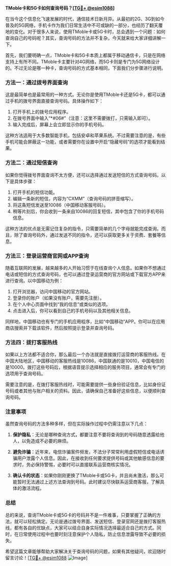 **TMoble卡和5G卡如何查询号码？[[TG💪+ @esim1088](https://t.me/s/esim1088)]**

在当今这个信息化飞速发展的时代，通信技术日新月异。从最初的2G、3G到如今普及的5G网络，手机卡作为我们日常生活中不可或缺的一部分，也经历了翻天覆地的变化。对于很多人来说，使用TMoble卡或5G卡时，总会遇到一个问题：如何查询自己的号码呢？其实，查询号码的方法并不复杂，今天就来给大家详细讲解一下。

首先，我们要明确一点，TMoble卡和5G卡本质上都属于移动通信卡，只是在网络支持上有所不同。TMoble卡主要针对4G网络，而5G卡则是专门为5G网络设计的。不过无论是哪一种卡，查询号码的方式基本相同，下面我们分步骤进行说明。

### 方法一：通过拨号界面查询

这是最简单也是最常用的一种方式。无论你是使用TMoble卡还是5G卡，都可以通过手机的拨号界面直接查询号码。具体操作如下：

1. 打开手机上的拨号应用程序。
2. 在拨号界面中输入“*#06#”（注意：这里不需要拨打，只需输入即可）。
3. 输入完成后，屏幕上会立即显示你的手机号码。

这种方法适用于大多数智能手机，包括安卓和苹果系统。不过需要注意的是，有些手机可能会屏蔽这一功能，或者需要你在设置中开启“隐藏号码”的选项才能看到结果。

### 方法二：通过短信查询

如果你觉得拨号界面查询不太方便，还可以选择通过发送短信的方式查询号码。以下是具体步骤：

1. 打开手机的短信功能。
2. 编辑一条新的短信，内容为“CXMM”（查询号码的拼音缩写）。
3. 将这条短信发送至10086（中国移动客服号码）。
4. 稍等片刻后，你会收到一条来自10086的回复短信，其中包含了你的手机号码信息。

这种方法的优点是无需记住复杂的指令，只需要简单的几个字母就能完成查询。而且，除了查询号码外，通过发送不同的指令，还可以获取更多关于资费、套餐等信息。

### 方法三：登录运营商官网或APP查询

随着互联网的发展，越来越多的人开始习惯于在线查询个人信息。如果你不想通过电话或短信的方式查询号码，也可以通过登录运营商的官方网站或下载官方APP来进行查询。以中国移动为例：

1. 打开浏览器，访问中国移动的官方网站。
2. 登录你的账户（如果没有账户，需要先注册）。
3. 在个人中心页面中找到“我的信息”或类似的选项。
4. 点击进入后，你可以看到自己的手机号码以及其他相关信息。

同样地，中国移动也有专门的手机应用程序，比如“中国移动”APP。你可以在应用商店搜索并下载该软件，然后按照提示登录并查询号码。

### 方法四：拨打客服热线

如果以上方法都不适合你，那么最后一个办法就是直接拨打运营商的客服热线。在中国大陆地区，中国移动的客服热线是10086，中国联通的是10010，中国电信的是10000。拨打这些号码后，根据语音提示选择相应的服务项目，通常会有专门的选项用于查询号码。

需要注意的是，在拨打客服热线时，可能需要提供一些身份验证信息，比如身份证号码或者其他与账户相关的资料。因此，请确保自己准备好这些信息，以便顺利查询号码。

### 注意事项

虽然查询号码的方法多种多样，但在实际操作过程中仍需注意以下几点：

1. **保护隐私**：无论是哪种查询方式，都要注意不要将查询到的号码随意透露给他人，以免造成不必要的麻烦。
   
2. **避免诈骗**：近年来，电信诈骗案件频发，不法分子常常利用虚假短信或电话诱骗用户泄露个人信息。因此，在接收到任何要求提供号码或其他敏感信息的要求时，务必保持警惕，必要时可以直接联系运营商核实情况。

3. **确认卡的状态**：如果你刚刚更换了TMoble卡或5G卡，并且尚未激活，那么可能暂时无法通过上述方法查询到号码。此时建议尽快联系运营商客服，了解具体的激活流程。

### 总结

总的来说，查询TMoble卡或5G卡的号码并不是一件难事，只要掌握了正确的方法，就可以轻松搞定。无论是通过拨号界面、发送短信、登录官网还是拨打客服热线，都有各自的优缺点，大家可以结合自身实际情况选择最适合自己的方式。同时，在日常使用过程中也要时刻注意保护个人隐私，防止信息泄露导致不必要的损失。

希望这篇文章能够帮助大家解决关于查询号码的问题，如果有其他疑问，欢迎随时留言讨论！[[TG💪+ @esim1088](https://t.me/s/esim1088) ![Image](https://i.postimg.cc/4NQfJmqS/Snipaste-2025-05-13-00-14-12.png)]